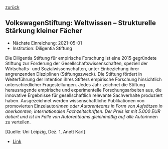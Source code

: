 [zurück](/funding/)

## VolkswagenStiftung: Weltwissen – Strukturelle Stärkung kleiner Fächer

* Nächste Einreichung: 2021-05-01
* Institution: Diligentia Stiftung

Die Diligentia Stiftung für empirische Forschung ist eine 2015 gegründete Stiftung zur Förderung der Gesellschaftswissenschaften, speziell der Wirtschafts- und Sozialwissenschaften, unter Einbeziehung ihrer angrenzenden Disziplinen (Stiftungszweck). Die Stiftung fördert in Weiterführung der Intention ihres Stifters empirische Forschung hinsichtlich unterschiedlicher Fragestellungen. Jedes Jahr zeichnet die Stiftung herausragende empirische und experimentelle Forschungsarbeiten aus, die innovative Ergebnisse für gesellschaftlich relevante Sachverhalte produziert haben. Ausgezeichnet werden wissenschaftliche Publikationen von promovierten Einzelautor*innen oder Autorenteams in Form von Aufsätzen in anerkannten, internationalen Fachzeitschriften. Der Preis ist mit  5.000 EUR dotiert und ist im Falle von Autorenteams gleichmäßig auf alle Autor*innen zu verteilen.

[Quelle: Uni Leipzig, Dez. 1, Anett Karl]

* [Link](https://www.stiftung-diligentia.org/foerderung/)